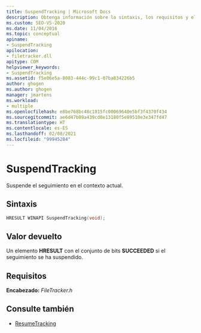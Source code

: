 ```yaml
---
title: SuspendTracking | Microsoft Docs
description: Obtenga información sobre la sintaxis, los requisitos y el valor devuelto para SuspendTracking de MSBuild, que suspende el seguimiento en el contexto actual.
ms.custom: SEO-VS-2020
ms.date: 11/04/2016
ms.topic: conceptual
apiname:
- SuspendTracking
apilocation:
- filetracker.dll
apitype: COM
helpviewer_keywords:
- SuspendTracking
ms.assetid: f5e06e5a-8083-444c-99c1-07ba834226b5
author: ghogen
ms.author: ghogen
manager: jmartens
ms.workload:
- multiple
ms.openlocfilehash: e8be768bc48c1815fc00069640e5bf3f4370f434
ms.sourcegitcommit: ae6d47b09a439cd0e13180f5e89510e3e347fd47
ms.translationtype: HT
ms.contentlocale: es-ES
ms.lasthandoff: 02/08/2021
ms.locfileid: "99945284"
---
```

# <a name="suspendtracking"></a>SuspendTracking

Suspende el seguimiento en el contexto actual.

## <a name="syntax"></a>Sintaxis

```cpp
HRESULT WINAPI SuspendTracking(void);
```

## <a name="return-value"></a>Valor devuelto

 Un elemento **HRESULT** con el conjunto de bits **SUCCEEDED** si el seguimiento se ha suspendido.

## <a name="requirements"></a>Requisitos

 **Encabezado:** *FileTracker.h*

## <a name="see-also"></a>Consulte también

- [ResumeTracking](../msbuild/resumetracking.md)